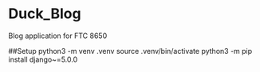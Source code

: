 # Duck_Blog
Blog application for FTC 8650

##Setup
python3 -m venv .venv
source .venv/bin/activate
python3 -m pip install django~=5.0.0